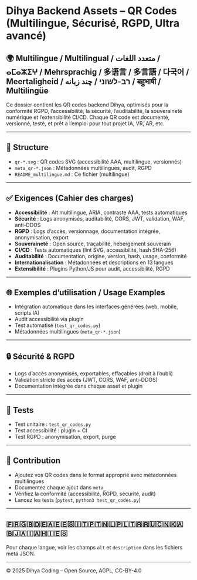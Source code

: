 # Dihya Backend Assets – QR Codes (Multilingue, Sécurisé, RGPD, Ultra avancé)

## 🌍 Multilingue / Multilingual / متعدد اللغات / ⴰⵎⴰⵣⵉⵖ / Mehrsprachig / 多语言 / 多言語 / 다국어 / Meertaligheid / רב-לשוני / چند زبانه / बहुभाषी / Multilingüe

Ce dossier contient les QR codes backend Dihya, optimisés pour la conformité RGPD, l’accessibilité, la sécurité, l’auditabilité, la souveraineté numérique et l’extensibilité CI/CD. Chaque QR code est documenté, versionné, testé, et prêt à l’emploi pour tout projet IA, VR, AR, etc.

---

## 📁 Structure

- `qr-*.svg` : QR codes SVG (accessibilité AAA, multilingue, versionnés)
- `meta_qr-*.json` : Métadonnées multilingues, audit, RGPD
- `README_multilingue.md` : Ce fichier (multilingue)

---

## ✅ Exigences (Cahier des charges)

- **Accessibilité** : Alt multilingue, ARIA, contraste AAA, tests automatiques
- **Sécurité** : Logs anonymisés, auditabilité, CORS, JWT, validation, WAF, anti-DDOS
- **RGPD** : Logs d’accès, versionnage, documentation intégrée, anonymisation, export
- **Souveraineté** : Open source, traçabilité, hébergement souverain
- **CI/CD** : Tests automatiques (lint SVG, accessibilité, hash SHA-256)
- **Auditabilité** : Documentation, origine, version, hash, usage, conformité
- **Internationalisation** : Métadonnées et descriptions en 13 langues
- **Extensibilité** : Plugins Python/JS pour audit, accessibilité, RGPD

---

## 🌐 Exemples d’utilisation / Usage Examples

- Intégration automatique dans les interfaces générées (web, mobile, scripts IA)
- Audit accessibilité via plugin
- Test automatisé (`test_qr_codes.py`)
- Métadonnées multilingues (`meta_qr-*.json`)

---

## 🔒 Sécurité & RGPD

- Logs d’accès anonymisés, exportables, effaçables (droit à l’oubli)
- Validation stricte des accès (JWT, CORS, WAF, anti-DDOS)
- Documentation intégrée dans chaque asset et plugin

---

## 🧪 Tests

- Test unitaire : `test_qr_codes.py`
- Test accessibilité : plugin + CI
- Test RGPD : anonymisation, export, purge

---

## 📝 Contribution

- Ajoutez vos QR codes dans le format approprié avec métadonnées multilingues
- Documentez chaque ajout dans `meta_`
- Vérifiez la conformité (accessibilité, RGPD, sécurité, audit)
- Lancez les tests (`pytest`, `python3 test_qr_codes.py`)

---

## 🇫🇷🇬🇧🇩🇪🇦🇪🇪🇸🇮🇹🇵🇹🇳🇱🇵🇱🇹🇷🇷🇺🇨🇳🇰🇦🇧🇯🇦🇮🇦🇭🇮🇪🇸

Pour chaque langue, voir les champs `alt` et `description` dans les fichiers meta JSON.

---

© 2025 Dihya Coding – Open Source, AGPL, CC-BY-4.0

